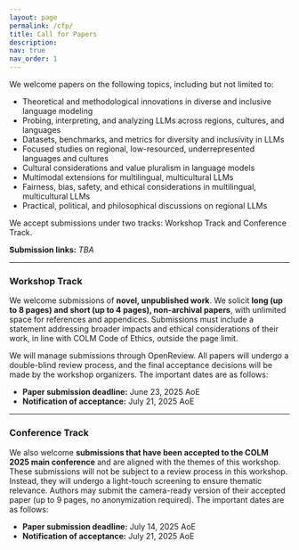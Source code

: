 ```yaml
---
layout: page
permalink: /cfp/
title: Call for Papers
description:
nav: true
nav_order: 1
---
```


We welcome papers on the following topics, including but not limited to:  

* Theoretical and methodological innovations in diverse and inclusive language modeling  
* Probing, interpreting, and analyzing LLMs across regions, cultures, and languages  
* Datasets, benchmarks, and metrics for diversity and inclusivity in LLMs  
* Focused studies on regional, low-resourced, underrepresented languages and cultures  
* Cultural considerations and value pluralism in language models  
* Multimodal extensions for multilingual, multicultural LLMs  
* Fairness, bias, safety, and ethical considerations in multilingual, multicultural LLMs  
* Practical, political, and philosophical discussions on regional LLMs

We accept submissions under two tracks: Workshop Track and Conference Track.

**Submission links:** _TBA_

---

### Workshop Track

We welcome submissions of **novel, unpublished work**. We solicit **long (up to 8 pages) and short (up to 4 pages), non-archival papers**, with unlimited space for references and appendices. Submissions must include a statement addressing broader impacts and ethical considerations of their work, in line with COLM Code of Ethics, outside the page limit.

We will manage submissions through OpenReview. All papers will undergo a double-blind review process, and the final acceptance decisions will be made by the workshop organizers. The important dates are as follows:

* **Paper submission deadline:** June 23, 2025 AoE
* **Notification of acceptance:** July 21, 2025 AoE

---

### Conference Track

We also welcome **submissions that have been accepted to the COLM 2025 main conference** and are aligned with the themes of this workshop. These submissions will not be subject to a review process in this workshop. Instead, they will undergo a light-touch screening to ensure thematic relevance. Authors may submit the camera-ready version of their accepted paper (up to 9 pages, no anonymization required). The important dates are as follows:  

* **Paper submission deadline:** July 14, 2025 AoE  
* **Notification of acceptance:** July 21, 2025 AoE